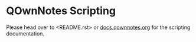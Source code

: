 # QOwnNotes Scripting

Please head over to <README.rst> or [docs.qownnotes.org](http://docs.qownnotes.org)
for the scripting documentation.
